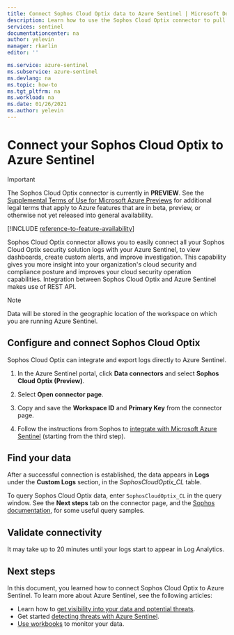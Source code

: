 ```yaml
---
title: Connect Sophos Cloud Optix data to Azure Sentinel | Microsoft Docs
description: Learn how to use the Sophos Cloud Optix connector to pull <PRODUCT NAME> logs into Azure Sentinel. View <PRODUCT NAME> data in workbooks, create alerts, and improve investigation.
services: sentinel
documentationcenter: na
author: yelevin
manager: rkarlin
editor: ''

ms.service: azure-sentinel
ms.subservice: azure-sentinel
ms.devlang: na
ms.topic: how-to
ms.tgt_pltfrm: na
ms.workload: na
ms.date: 01/26/2021
ms.author: yelevin
---
```

# Connect your Sophos Cloud Optix to Azure Sentinel

> [!IMPORTANT]
> The Sophos Cloud Optix connector is currently in **PREVIEW**. See the [Supplemental Terms of Use for Microsoft Azure Previews](https://azure.microsoft.com/support/legal/preview-supplemental-terms/) for additional legal terms that apply to Azure features that are in beta, preview, or otherwise not yet released into general availability.

[!INCLUDE [reference-to-feature-availability](includes/reference-to-feature-availability.md)]

Sophos Cloud Optix connector allows you to easily connect all your Sophos Cloud Optix security solution logs with your Azure Sentinel, to view dashboards, create custom alerts, and improve investigation.  This capability gives you more insight into your organization's cloud security and compliance posture and improves your cloud security operation capabilities. Integration between Sophos Cloud Optix and Azure Sentinel makes use of REST API.

> [!NOTE]
> Data will be stored in the geographic location of the workspace on which you are running Azure Sentinel.

## Configure and connect Sophos Cloud Optix

Sophos Cloud Optix can integrate and export logs directly to Azure Sentinel.

1. In the Azure Sentinel portal, click **Data connectors** and select **Sophos Cloud Optix (Preview)**.

1. Select **Open connector page**.

1. Copy and save the **Workspace ID** and **Primary Key** from the connector page.

1. Follow the instructions from Sophos to [integrate with Microsoft Azure Sentinel](https://docs.sophos.com/pcg/optix/help/en-us/pcg/optix/tasks/IntegrateAzureSentinel.html) (starting from the third step).

## Find your data

After a successful connection is established, the data appears in **Logs** under the **Custom Logs** section, in the *SophosCloudOptix_CL* table.

To query Sophos Cloud Optix data, enter `SophosCloudOptix_CL` in the query window. See the **Next steps** tab on the connector page, and the [Sophos documentation](https://docs.sophos.com/pcg/optix/help/en-us/pcg/optix/concepts/ExampleAzureSentinelQueries.html), for some useful query samples.

## Validate connectivity

It may take up to 20 minutes until your logs start to appear in Log Analytics. 

## Next steps

In this document, you learned how to connect Sophos Cloud Optix to Azure Sentinel. To learn more about Azure Sentinel, see the following articles:

- Learn how to [get visibility into your data and potential threats](quickstart-get-visibility.md).
- Get started [detecting threats with Azure Sentinel](tutorial-detect-threats-built-in.md).
- [Use workbooks](tutorial-monitor-your-data.md) to monitor your data.
